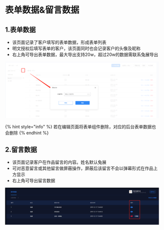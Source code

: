 # 表单数据&留言数据

## 1.表单数据

* 该页面记录了客户填写的表单数据，形成表单列表
* 明文授权后填写表单的客户，该页面同时也会记录客户的头像及昵称
* 右上角可导出表单数据，最大导出支持20w，超过20w的数据需联系兔展导出

![](../../.gitbook/assets/image%20%2884%29.png)

{% hint style="info" %}
若在编辑页面将表单组件删除，对应的后台表单数据也会删除
{% endhint %}

## 2.留言数据

* 该页面记录客户在作品留言的内容。姓名默认兔展
* 可对恶意留言或其他留言做屏蔽操作，屏蔽后该留言不会以弹幕形式在作品上方显示
* 右上角可导出留言数据

![](../../.gitbook/assets/image%20%28314%29.png)



